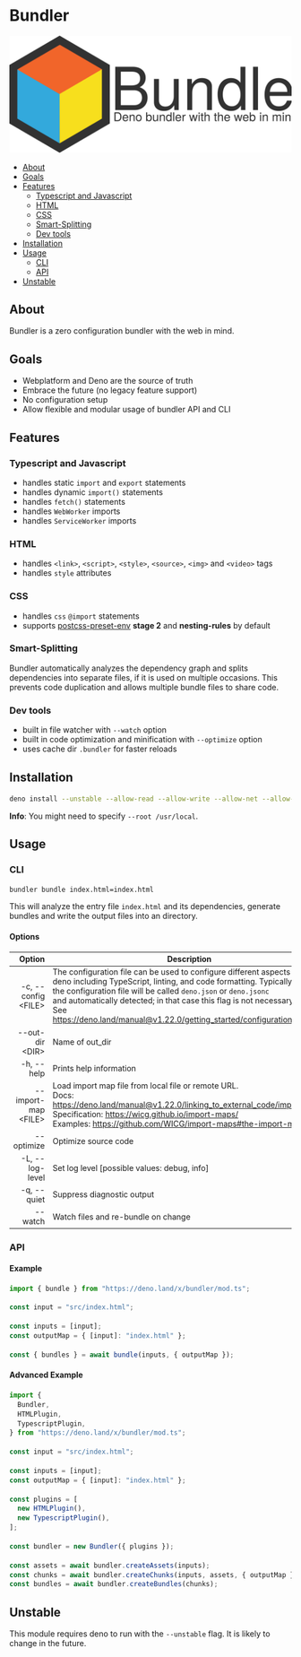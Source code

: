# Bundler

![Bundler](./static/icon.svg)

- [About](#about)
- [Goals](#goals)
- [Features](#features)
  - [Typescript and Javascript](#typescript-and-javascript)
  - [HTML](#html)
  - [CSS](#css)
  - [Smart-Splitting](#smart-splitting)
  - [Dev tools](#dev-tools)
- [Installation](#installation)
- [Usage](#usage)
  - [CLI](#cli)
  - [API](#api)
- [Unstable](#unstable)

## About

Bundler is a zero configuration bundler with the web in mind.

## Goals

- Webplatform and Deno are the source of truth
- Embrace the future (no legacy feature support)
- No configuration setup
- Allow flexible and modular usage of bundler API and CLI

## Features

### Typescript and Javascript

- handles static `import` and `export` statements
- handles dynamic `import()` statements
- handles `fetch()` statements
- handles `WebWorker` imports
- handles `ServiceWorker` imports

### HTML

- handles `<link>`, `<script>`, `<style>`, `<source>`, `<img>` and `<video>`
  tags
- handles `style` attributes

### CSS

- handles `css` `@import` statements
- supports [postcss-preset-env](https://preset-env.cssdb.org) **stage 2** and
  **nesting-rules** by default

### Smart-Splitting

Bundler automatically analyzes the dependency graph and splits dependencies into
separate files, if it is used on multiple occasions. This prevents code
duplication and allows multiple bundle files to share code.

### Dev tools

- built in file watcher with `--watch` option
- built in code optimization and minification with `--optimize` option
- uses cache dir `.bundler` for faster reloads

## Installation

```sh
deno install --unstable --allow-read --allow-write --allow-net --allow-env --name bundler https://deno.land/x/bundler/cli.ts
```

**Info**: You might need to specify `--root /usr/local`.

## Usage

### CLI

```sh
bundler bundle index.html=index.html
```

This will analyze the entry file `index.html` and its dependencies, generate
bundles and write the output files into an directory.

#### Options <!-- omit in toc -->

|               Option | Description                                                                                                                                                                                                                                                                                                                                                           | Default |
| -------------------: | --------------------------------------------------------------------------------------------------------------------------------------------------------------------------------------------------------------------------------------------------------------------------------------------------------------------------------------------------------------------- | ------- |
| -c, --config \<FILE> | The configuration file can be used to configure different aspects of<br>deno including TypeScript, linting, and code formatting. Typically<br>the configuration file will be called `deno.json` or `deno.jsonc`<br>and automatically detected; in that case this flag is not necessary.<br>See<br>https://deno.land/manual@v1.22.0/getting_started/configuration_file | {}      |
|     --out-dir \<DIR> | Name of out_dir                                                                                                                                                                                                                                                                                                                                                       | "dist"  |
|           -h, --help | Prints help information                                                                                                                                                                                                                                                                                                                                               |         |
| --import-map \<FILE> | Load import map file from local file or remote URL.<br>Docs:<br>https://deno.land/manual@v1.22.0/linking_to_external_code/import_maps<br>Specification: https://wicg.github.io/import-maps/<br>Examples: https://github.com/WICG/import-maps#the-import-mapfile                                                                                                       | {}      |
|           --optimize | Optimize source code                                                                                                                                                                                                                                                                                                                                                  | false   |
|      -L, --log-level | Set log level [possible values: debug, info]                                                                                                                                                                                                                                                                                                                          | debug   |
|          -q, --quiet | Suppress diagnostic output                                                                                                                                                                                                                                                                                                                                            | false   |
|              --watch | Watch files and re-bundle on change                                                                                                                                                                                                                                                                                                                                   | false   |

### API

#### Example <!-- omit in toc -->

```ts
import { bundle } from "https://deno.land/x/bundler/mod.ts";

const input = "src/index.html";

const inputs = [input];
const outputMap = { [input]: "index.html" };

const { bundles } = await bundle(inputs, { outputMap });
```

#### Advanced Example <!-- omit in toc -->

```ts
import {
  Bundler,
  HTMLPlugin,
  TypescriptPlugin,
} from "https://deno.land/x/bundler/mod.ts";

const input = "src/index.html";

const inputs = [input];
const outputMap = { [input]: "index.html" };

const plugins = [
  new HTMLPlugin(),
  new TypescriptPlugin(),
];

const bundler = new Bundler({ plugins });

const assets = await bundler.createAssets(inputs);
const chunks = await bundler.createChunks(inputs, assets, { outputMap });
const bundles = await bundler.createBundles(chunks);
```

## Unstable

This module requires deno to run with the `--unstable` flag. It is likely to
change in the future.
